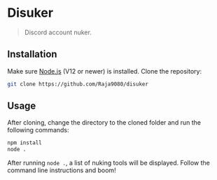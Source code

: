 # Disuker
> Discord account nuker.

## Installation
Make sure [Node.js](https://nodejs.org/en/) (V12 or newer) is installed. Clone the repository:
```bash
git clone https://github.com/Raja9080/disuker
```

## Usage
After cloning, change the directory to the cloned folder and run the following commands:
```bash
npm install
node .
```
After running `node .`, a list of nuking tools will be displayed. Follow the command line instructions and boom!